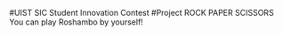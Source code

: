 #UIST SIC
Student Innovation Contest
#Project ROCK PAPER SCISSORS
You can play Roshambo by yourself!
